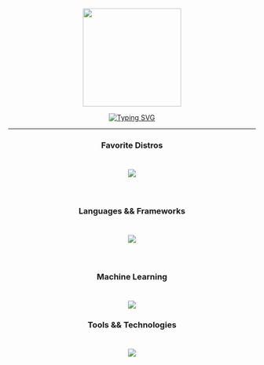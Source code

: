 <br>
<p align="center" ><img  src = "https://github.com/7oSkaaa/7oSkaaa/blob/main/Images/about_me.gif?raw=true" width = 200px></p>
<p align="center"><a href="https://git.io/typing-svg"><img src="https://readme-typing-svg.herokuapp.com/?font=Agu+Display&weight=550&size=32&duration=6000&pause=500&color=45F796&center=true&width=800&lines=Hello+Visitor!;It's+SamithaLTD;Cyber+Security+Undergraduate;CTF+Player-%22Bad+Characters%22" alt="Typing SVG" /></a></p>
<hr>

<h3 align="center">Favorite Distros</h3>

<h1 align="center">
  <a href="https://skillicons.dev">
    <img src="https://skillicons.dev/icons?i=arch,kali"/>
  </a>
</h1>
<br>

<h3 align="center">Languages && Frameworks</h3>

<h1 align="center">
  <a href="https://skillicons.dev">
    <img src="https://skillicons.dev/icons?i=c,python,js,java,qt"/>
  </a>
</h1>

<br>
<h3 align="center">Machine Learning</h3>

<h1 align="center">
  <a href="https://skillicons.dev">
    <img src="https://skillicons.dev/icons?i=tensorflow,pytorch,sklearn"/>
  </a>
</h1>
<h3 align="center">Tools && Technologies</h3>

<h1 align="center">
  <a href="https://skillicons.dev">
    <img src="https://skillicons.dev/icons?i=docker,terraform,kubernetes,git,postman,arduino,raspberrypi,figma,elasticsearch"/>
  </a>
</h1>

<br>

